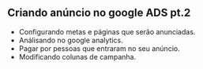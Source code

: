 ## Criando anúncio no google ADS pt.2

* Configurando metas e páginas que serão anunciadas.
* Análisando no google analytics.
* Pagar por pessoas que entraram no seu anúncio.
* Modificando colunas de campanha.